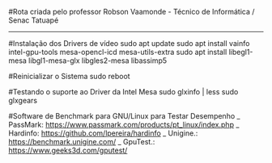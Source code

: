 #Rota criada pelo professor Robson Vaamonde - Técnico de Informática / Senac Tatuapé

____________________

#Instalação dos Drivers de vídeo
sudo apt update
sudo apt install vainfo intel-gpu-tools mesa-opencl-icd mesa-utils-extra
sudo apt install libegl1-mesa libgl1-mesa-glx libgles2-mesa libassimp5

#Reinicializar o Sistema
sudo reboot

#Testando o suporte ao Driver da Intel Mesa
sudo glxinfo | less
sudo glxgears

#Software de Benchmark para GNU/Linux para Testar Desempenho
_ PassMark: https://www.passmark.com/products/pt_linux/index.php
_ Hardinfo: https://github.com/lpereira/hardinfo
_ Unigine.: https://benchmark.unigine.com/
_ GpuTest.: https://www.geeks3d.com/gputest/
